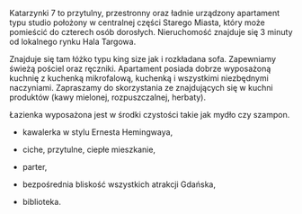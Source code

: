 Katarzynki 7 to przytulny, przestronny oraz ładnie urządzony apartament typu studio położony w centralnej części Starego Miasta, który może pomieścić do czterech osób dorosłych. Nieruchomość znajduje się 3 minuty od lokalnego rynku Hala Targowa.

Znajduje się tam łóżko typu king size jak i rozkładana sofa. Zapewniamy świeżą pościel oraz ręczniki. Apartament posiada dobrze wyposażoną kuchnię z kuchenką mikrofalową, kuchenką i wszystkimi niezbędnymi naczyniami. Zapraszamy do skorzystania ze znajdujących się w kuchni produktów (kawy mielonej, rozpuszczalnej, herbaty).

Łazienka wyposażona jest w środki czystości takie jak mydło czy szampon.

- kawalerka w stylu Ernesta Hemingwaya,

- ciche, przytulne, ciepłe mieszkanie,

- parter,

- bezpośrednia bliskość wszystkich atrakcji Gdańska,

- biblioteka.
